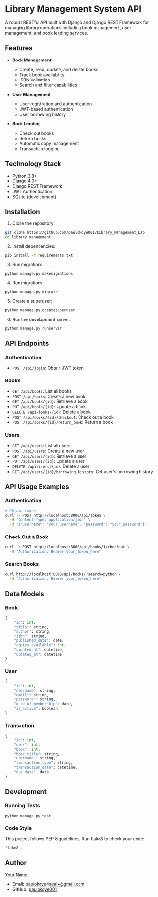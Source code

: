 # Library Management System API

A robust RESTful API built with Django and Django REST Framework for managing library operations including book management, user management, and book lending services.

## Features

- **Book Management**
  - Create, read, update, and delete books
  - Track book availability
  - ISBN validation
  - Search and filter capabilities

- **User Management**
  - User registration and authentication
  - JWT-based authentication
  - User borrowing history

- **Book Lending**
  - Check out books
  - Return books
  - Automatic copy management
  - Transaction logging

## Technology Stack

- Python 3.8+
- Django 4.0+
- Django REST Framework
- JWT Authentication
- SQLite (development)

## Installation

1. Clone the repository:
```bash
git clone https://github.com/paulokoye001/Library_Management_Lab
cd library_management
```

2. Install dependencies:
```bash
pip install -r requirements.txt
```
3. Run migrations:
```bash
python manage.py makemigrations
```

4. Run migrations:
```bash
python manage.py migrate
```

5. Create a superuser:
```bash
python manage.py createsuperuser
```

6. Run the development server:
```bash
python manage.py runserver
```

## API Endpoints

### Authentication
- `POST /api/login`: Obtain JWT token

### Books
- `GET /api/books`: List all books
- `POST /api/books`: Create a new book
- `GET /api/books/{id}`: Retrieve a book
- `PUT /api/books/{id}`: Update a book
- `DELETE /api/books/{id}`: Delete a book
- `POST /api/books/{id}/checkout`: Check out a book
- `POST /api/books/{id}/return_book`: Return a book

### Users
- `GET /api/users`: List all users
- `POST /api/users`: Create a new user
- `GET /api/users/{id}`: Retrieve a user
- `PUT /api/users/{id}`: Update a user
- `DELETE /api/users/{id}`: Delete a user
- `GET /api/users/{id}/borrowing_history`: Get user's borrowing history

## API Usage Examples

### Authentication
```bash
# Obtain token
curl -X POST http://localhost:8000/api/token \
  -H "Content-Type: application/json" \
  -d '{"username": "your_username", "password": "your_password"}'
```

### Check Out a Book
```bash
curl -X POST http://localhost:8000/api/books/1/checkout \
  -H "Authorization: Bearer your_token_here"
```

### Search Books
```bash
curl http://localhost:8000/api/books/?search=python \
  -H "Authorization: Bearer your_token_here"
```

## Data Models

### Book
```python
{
    "id": int,
    "title": string,
    "author": string,
    "isbn": string,
    "published_date": date,
    "copies_available": int,
    "created_at": datetime,
    "updated_at": datetime
}
```

### User
```python
{
    "id": int,
    "username": string,
    "email": string,
    "password": string,
    "date_of_membership": date,
    "is_active": boolean
}
```

### Transaction
```python
{
    "id": int,
    "user": int,
    "book": int,
    "book_title": string,
    "username": string,
    "transaction_type": string,
    "transaction_date": datetime,
    "due_date": date
}
```

## Development

### Running Tests
```bash
python manage.py test
```

### Code Style
This project follows PEP 8 guidelines. Run flake8 to check your code:
```bash
flake8 .
```

## Author

Your Name
- Email: paulokoye4sealx@gmail.com
- GitHub: [paulokoye001](https://github.com/paulokoye001/Library_Management_Lab)
